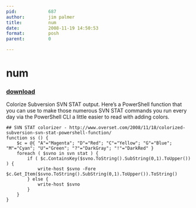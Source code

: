 ```yaml
---
pid:            687
author:         jim palmer
title:          num
date:           2008-11-19 14:50:53
format:         posh
parent:         0

---
```


# num

### [download](Scripts\687.ps1)

Colorize Subversion SVN STAT output.
Here’s a PowerShell function that you can use to make those numerous SVN STAT commands you run every day via the PowerShell CLI a little easier to read with adding colors.

```posh
## SVN STAT colorizer - http://www.overset.com/2008/11/18/colorized-subversion-svn-stat-powershell-function/
function ss () {
	$c = @{ "A"="Magenta"; "D"="Red"; "C"="Yellow"; "G"="Blue"; "M"="Cyan"; "U"="Green"; "?"="DarkGray"; "!"="DarkRed" }
	foreach ( $svno in svn stat ) {  
		if ( $c.ContainsKey($svno.ToString().SubString(0,1).ToUpper()) ) { 
			write-host $svno -Fore $c.Get_Item($svno.ToString().SubString(0,1).ToUpper()).ToString()
		} else { 
			write-host $svno
		}
	}
}

```
